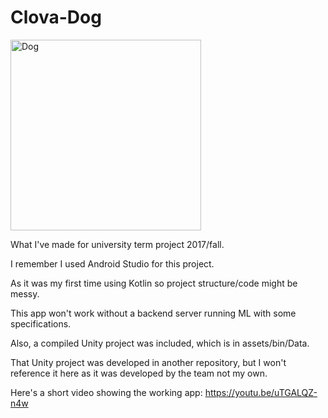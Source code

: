 # Clova-Dog

<img width="305" alt="Dog" src="https://user-images.githubusercontent.com/26213435/66726467-7222a180-ee74-11e9-9a4b-1e153f2b152b.png">

What I've made for university term project 2017/fall.

I remember I used Android Studio for this project.

As it was my first time using Kotlin so project structure/code might be messy.

This app won't work without a backend server running ML with some specifications.

Also, a compiled Unity project was included, which is in assets/bin/Data.

That Unity project was developed in another repository, but I won't reference it here as it was developed by the team not my own.

Here's a short video showing the working app: https://youtu.be/uTGALQZ-n4w